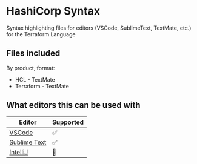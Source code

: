 # HashiCorp Syntax

Syntax highlighting files for editors (VSCode, SublimeText, TextMate, etc.) for the Terraform Language

## Files included

By product, format:

* HCL - TextMate
* Terraform - TextMate

## What editors this can be used with

Editor | Supported
-- | --
[VSCode](https://code.visualstudio.com/api/language-extensions/syntax-highlight-guide) | ✅
[Sublime Text](https://www.sublimetext.com/docs/3/syntax.html) | ✅
[IntelliJ](https://www.jetbrains.com/help/idea/tutorial-using-textmate-bundles.html) | 🔧
